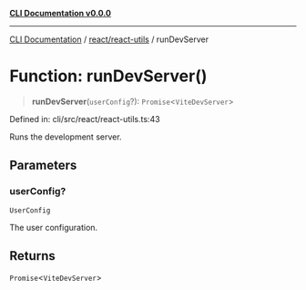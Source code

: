 [**CLI Documentation v0.0.0**](../../../README.md)

***

[CLI Documentation](../../../modules.md) / [react/react-utils](../README.md) / runDevServer

# Function: runDevServer()

> **runDevServer**(`userConfig`?): `Promise`\<`ViteDevServer`\>

Defined in: cli/src/react/react-utils.ts:43

Runs the development server.

## Parameters

### userConfig?

`UserConfig`

The user configuration.

## Returns

`Promise`\<`ViteDevServer`\>
